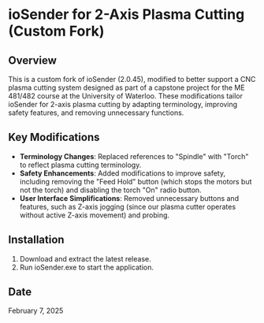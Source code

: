 # ioSender for 2-Axis Plasma Cutting (Custom Fork)

## Overview
This is a custom fork of ioSender (2.0.45), modified to better support a CNC plasma cutting system designed as part of a capstone project for the ME 481/482 course at the University of Waterloo. These modifications tailor ioSender for 2-axis plasma cutting by adapting terminology, improving safety features, and removing unnecessary functions.

## Key Modifications
- **Terminology Changes**: Replaced references to "Spindle" with "Torch" to reflect plasma cutting terminology.
- **Safety Enhancements**: Added modifications to improve safety, including removing the "Feed Hold" button (which stops the motors but not the torch) and disabling the torch "On" radio button.
- **User Interface Simplifications**: Removed unnecessary buttons and features, such as Z-axis jogging (since our plasma cutter operates without active Z-axis movement) and probing.

## Installation
1. Download and extract the latest release.
2. Run ioSender.exe to start the application.

## Date
February 7, 2025
